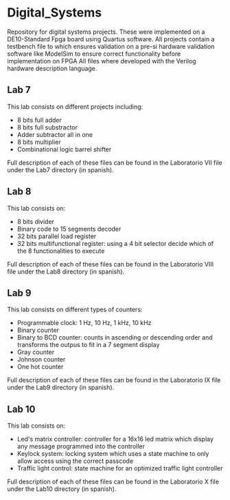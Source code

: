 # Digital_Systems

Repository for digital systems projects.
These were implemented on a DE10-Standard Fpga board using Quartus software. 
All projects contain a testbench file to which ensures validation on a pre-si hardware validation software like ModelSim to ensure correct functionality before implementation on FPGA 
All files where developed with the Verilog hardware description language. 

## Lab 7

This lab consists on different projects including: 
- 8 bits full adder
- 8 bits full substractor
- Adder subtractor all in one
- 8 bits multiplier
- Combinational logic barrel shifter

Full description of each of these files can be found in the Laboratorio VII file under the Lab7 directory (in spanish).

## Lab 8 

This lab consists on:
- 8 bits divider
- Binary code to 15 segments decoder
- 32 bits parallel load register
- 32 bits multifunctional register: using a 4 bit selector decide which of the 8 functionalities to execute

Full description of each of these files can be found in the Laboratorio VIII file under the Lab8 directory (in spanish).

## Lab 9

This lab consists on different types of counters: 
- Programmable clock: 1 Hz, 10 Hz, 1 kHz, 10 kHz
- Binary counter
- Binary to BCD counter: counts in ascending or descending order and transforms the outpus to fit in a 7 segment display
- Gray counter
- Johnson counter 
- One hot counter

Full description of each of these files can be found in the Laboratorio IX file under the Lab9 directory (in spanish).

## Lab 10

This lab consists on:
- Led's matrix controller: controller for a 16x16 led matrix which display any message programmed into the controller
- Keylock system: locking system which uses a state machine to only allow access using the correct passcode
- Traffic light control: state machine for an optimized traffic light controller

Full description of each of these files can be found in the Laboratorio X file under the Lab10 directory (in spanish).
